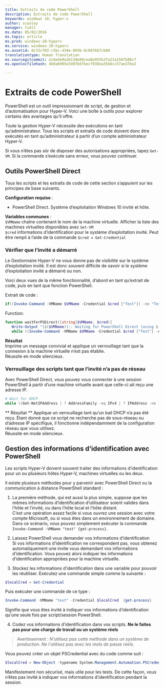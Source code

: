 ```yaml
---
title: Extraits de code PowerShell
description: Extraits de code PowerShell
keywords: windows 10, hyper-v
author: scooley
manager: timlt
ms.date: 05/02/2016
ms.topic: article
ms.prod: windows-10-hyperv
ms.service: windows-10-hyperv
ms.assetid: dc33c703-c5bc-434e-893b-0c0976b7cb88
translationtype: Human Translation
ms.sourcegitcommit: e14ede0a2b13de08cea0a955b37a21a150fb88cf
ms.openlocfilehash: 4b8a6905e3497b5fbecf938ea35b6cc57ae37be2

---
```


# Extraits de code PowerShell

PowerShell est un outil impressionnant de script, de gestion et d’automatisation pour Hyper-V.  Voici une boîte à outils pour explorer certains des avantages qu’il offre.

Toute la gestion Hyper-V nécessite des exécutions en tant qu’administrateur. Tous les scripts et extraits de code doivent donc être exécutés en tant qu’administrateur à partir d’un compte administrateur Hyper-V.

Si vous n’êtes pas sûr de disposer des autorisations appropriées, tapez `Get-VM`. Si la commande s’exécute sans erreur, vous pouvez continuer.


## Outils PowerShell Direct
Tous les scripts et les extraits de code de cette section s’appuient sur les principes de base suivants.

**Configuration requise** :  
*  PowerShell Direct.  Système d’exploitation Windows 10 invité et hôte.

**Variables communes** :  
`$VMName` chaîne contenant le nom de la machine virtuelle.  Afficher la liste des machines virtuelles disponibles avec `Get-VM`  
`$cred` informations d’identification pour le système d’exploitation invité.  Peut être rempli à l’aide de la commande `$cred = Get-Credential`  

### Vérifier que l’invité a démarré

Le Gestionnaire Hyper-V ne vous donne pas de visibilité sur le système d’exploitation invité. Il est donc souvent difficile de savoir si le système d’exploitation invité a démarré ou non.

Voici deux vues de la même fonctionnalité, d’abord en tant qu’extrait de code, puis en tant que fonction PowerShell.

Extrait de code :  
``` PowerShell
if((Invoke-Command -VMName $VMName -Credential $cred {"Test"}) -ne "Test"){Write-Host "Not Booted"} else {Write-Host "Booted"}
```  

Function:  
``` PowerShell
function waitForPSDirect([string]$VMName, $cred){
   Write-Output "[$($VMName)]:: Waiting for PowerShell Direct (using $($cred.username))"
   while ((Invoke-Command -VMName $VMName -Credential $cred {"Test"} -ea SilentlyContinue) -ne "Test") {Sleep -Seconds 1}}
```

**Résultat**  
Imprime un message convivial et applique un verrouillage tant que la connexion à la machine virtuelle n’est pas établie.  
Réussite en mode silencieux.

### Verrouillage des scripts tant que l’invité n’a pas de réseau
Avec PowerShell Direct, vous pouvez vous connecter à une session PowerShell à partir d’une machine virtuelle avant que celle-ci ait reçu une adresse IP.

``` PowerShell
# Wait for DHCP
while ((Get-NetIPAddress | ? AddressFamily -eq IPv4 | ? IPAddress -ne 127.0.0.1).SuffixOrigin -ne "Dhcp") {sleep -Milliseconds 10}
```

** Résultat ** Applique un verrouillage tant qu’un bail DHCP n’a pas été reçu.  Étant donné que ce script ne recherche pas de sous-réseau ou d’adresse IP spécifique, il fonctionne indépendamment de la configuration réseau que vous utilisez.  
Réussite en mode silencieux.

## Gestion des informations d’identification avec PowerShell
Les scripts Hyper-V doivent souvent traiter des informations d’identification pour un ou plusieurs hôtes Hyper-V, machines virtuelles ou les deux.

Il existe plusieurs méthodes pour y parvenir avec PowerShell Direct ou la communication à distance PowerShell standard :

1. La première méthode, qui est aussi la plus simple, suppose que les mêmes informations d’identification d’utilisateur soient valides dans l’hôte et l’invité, ou dans l’hôte local et l’hôte distant.  
  C’est une opération assez facile si vous ouvrez une session avec votre compte Microsoft, ou si vous êtes dans un environnement de domaine.  
  Dans ce scénario, vous pouvez simplement exécuter la commande `Invoke-Command -VMName "test" {get-process}`.

2. Laissez PowerShell vous demander vos informations d’identification  
  Si vos informations d’identification ne correspondent pas, vous obtenez automatiquement une invite vous demandant vos informations d’identification. Vous pouvez alors indiquer les informations d’identification appropriées pour la machine virtuelle.

3. Stockez les informations d’identification dans une variable pour pouvoir les réutiliser.
  Exécutez une commande simple comme la suivante :  
  ``` PowerShell
  $localCred = Get-Credential
   ```
  Puis exécuter une commande de ce type :
  ``` PowerShell
  Invoke-Command -VMName "test" -Credential $localCred  {get-process} 
  ```
  Signifie que vous êtes invité à indiquer vos informations d’identification qu’une seule fois par script/session PowerShell.

4. Codez vos informations d’identification dans vos scripts.  **Ne le faites pas pour une charge de travail ou un système réels**
 > Avertissement : _N’utilisez pas cette méthode dans un système de production.  Ne l’utilisez pas avec les mots de passe réels._
  
  Vous pouvez créer un objet PSCredential avec du code comme suit :  
  ``` PowerShell
  $localCred = New-Object -typename System.Management.Automation.PSCredential -argumentlist "Administrator", (ConvertTo-SecureString "P@ssw0rd" -AsPlainText -Force) 
  ```
  Manifestement non sécurisé, mais utile pour les tests.  De cette façon, vous n’êtes pas invité à indiquer vos informations d’identification pendant la session. 




<!--HONumber=Jun16_HO4-->


